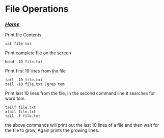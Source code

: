 # File Operations

### *[Home](linux.md)*

Print file Contents 

```
cat file.txt
```
Print complete file on the screen
```
head -10 file.txt
```
Print first 10 lines from the file

```
tail -10 file.txt
tail -10 file.txt |grep tom
```
Print last 10 lines from the file, In the second command line it searches for word tom.
```
tailf file.txt
xtail file.txt
tail -f file.txt
```
the above commands will  print out the last 10 lines of a file and then wait for the file to grow, Again prints the growing lines.



